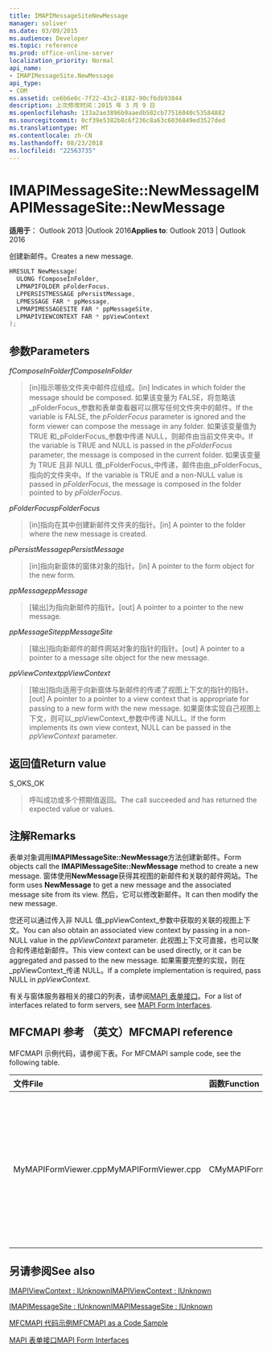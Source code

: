 ```yaml
---
title: IMAPIMessageSiteNewMessage
manager: soliver
ms.date: 03/09/2015
ms.audience: Developer
ms.topic: reference
ms.prod: office-online-server
localization_priority: Normal
api_name:
- IMAPIMessageSite.NewMessage
api_type:
- COM
ms.assetid: ce6b6e6c-7f22-43c2-8182-90cf6db93844
description: 上次修改时间：2015 年 3 月 9 日
ms.openlocfilehash: 133a2ae3896b9aaedb502cb77516040c53584882
ms.sourcegitcommit: 0cf39e5382b8c6f236c8a63c6036849ed3527ded
ms.translationtype: MT
ms.contentlocale: zh-CN
ms.lasthandoff: 08/23/2018
ms.locfileid: "22563735"
---
```

# <a name="imapimessagesitenewmessage"></a><span data-ttu-id="bc361-103">IMAPIMessageSite::NewMessage</span><span class="sxs-lookup"><span data-stu-id="bc361-103">IMAPIMessageSite::NewMessage</span></span>

  
  
<span data-ttu-id="bc361-104">**适用于**： Outlook 2013 |Outlook 2016</span><span class="sxs-lookup"><span data-stu-id="bc361-104">**Applies to**: Outlook 2013 | Outlook 2016</span></span> 
  
<span data-ttu-id="bc361-105">创建新邮件。</span><span class="sxs-lookup"><span data-stu-id="bc361-105">Creates a new message.</span></span>
  
```cpp
HRESULT NewMessage(
  ULONG fComposeInFolder,
  LPMAPIFOLDER pFolderFocus,
  LPPERSISTMESSAGE pPersistMessage,
  LPMESSAGE FAR * ppMessage,
  LPMAPIMESSAGESITE FAR * ppMessageSite,
  LPMAPIVIEWCONTEXT FAR * ppViewContext
);
```

## <a name="parameters"></a><span data-ttu-id="bc361-106">参数</span><span class="sxs-lookup"><span data-stu-id="bc361-106">Parameters</span></span>

 <span data-ttu-id="bc361-107">_fComposeInFolder_</span><span class="sxs-lookup"><span data-stu-id="bc361-107">_fComposeInFolder_</span></span>
  
> <span data-ttu-id="bc361-108">[in]指示哪些文件夹中邮件应组成。</span><span class="sxs-lookup"><span data-stu-id="bc361-108">[in] Indicates in which folder the message should be composed.</span></span> <span data-ttu-id="bc361-109">如果该变量为 FALSE，将忽略该_pFolderFocus_参数和表单查看器可以撰写任何文件夹中的邮件。</span><span class="sxs-lookup"><span data-stu-id="bc361-109">If the variable is FALSE, the  _pFolderFocus_ parameter is ignored and the form viewer can compose the message in any folder.</span></span> <span data-ttu-id="bc361-110">如果该变量值为 TRUE 和_pFolderFocus_参数中传递 NULL，则邮件由当前文件夹中。</span><span class="sxs-lookup"><span data-stu-id="bc361-110">If the variable is TRUE and NULL is passed in the  _pFolderFocus_ parameter, the message is composed in the current folder.</span></span> <span data-ttu-id="bc361-111">如果该变量为 TRUE 且非 NULL 值_pFolderFocus_中传递，邮件由由_pFolderFocus_指向的文件夹中。</span><span class="sxs-lookup"><span data-stu-id="bc361-111">If the variable is TRUE and a non-NULL value is passed in  _pFolderFocus_, the message is composed in the folder pointed to by  _pFolderFocus_.</span></span>
    
 <span data-ttu-id="bc361-112">_pFolderFocus_</span><span class="sxs-lookup"><span data-stu-id="bc361-112">_pFolderFocus_</span></span>
  
> <span data-ttu-id="bc361-113">[in]指向在其中创建新邮件文件夹的指针。</span><span class="sxs-lookup"><span data-stu-id="bc361-113">[in] A pointer to the folder where the new message is created.</span></span>
    
 <span data-ttu-id="bc361-114">_pPersistMessage_</span><span class="sxs-lookup"><span data-stu-id="bc361-114">_pPersistMessage_</span></span>
  
> <span data-ttu-id="bc361-115">[in]指向新窗体的窗体对象的指针。</span><span class="sxs-lookup"><span data-stu-id="bc361-115">[in] A pointer to the form object for the new form.</span></span>
    
 <span data-ttu-id="bc361-116">_ppMessage_</span><span class="sxs-lookup"><span data-stu-id="bc361-116">_ppMessage_</span></span>
  
> <span data-ttu-id="bc361-117">[输出]为指向新邮件的指针。</span><span class="sxs-lookup"><span data-stu-id="bc361-117">[out] A pointer to a pointer to the new message.</span></span>
    
 <span data-ttu-id="bc361-118">_ppMessageSite_</span><span class="sxs-lookup"><span data-stu-id="bc361-118">_ppMessageSite_</span></span>
  
> <span data-ttu-id="bc361-119">[输出]指向新邮件的邮件网站对象的指针的指针。</span><span class="sxs-lookup"><span data-stu-id="bc361-119">[out] A pointer to a pointer to a message site object for the new message.</span></span>
    
 <span data-ttu-id="bc361-120">_ppViewContext_</span><span class="sxs-lookup"><span data-stu-id="bc361-120">_ppViewContext_</span></span>
  
> <span data-ttu-id="bc361-121">[输出]指向适用于向新窗体与新邮件的传递了视图上下文的指针的指针。</span><span class="sxs-lookup"><span data-stu-id="bc361-121">[out] A pointer to a pointer to a view context that is appropriate for passing to a new form with the new message.</span></span> <span data-ttu-id="bc361-122">如果窗体实现自己视图上下文，则可以_ppViewContext_参数中传递 NULL。</span><span class="sxs-lookup"><span data-stu-id="bc361-122">If the form implements its own view context, NULL can be passed in the  _ppViewContext_ parameter.</span></span> 
    
## <a name="return-value"></a><span data-ttu-id="bc361-123">返回值</span><span class="sxs-lookup"><span data-stu-id="bc361-123">Return value</span></span>

<span data-ttu-id="bc361-124">S_OK</span><span class="sxs-lookup"><span data-stu-id="bc361-124">S_OK</span></span> 
  
> <span data-ttu-id="bc361-125">呼叫成功或多个预期值返回。</span><span class="sxs-lookup"><span data-stu-id="bc361-125">The call succeeded and has returned the expected value or values.</span></span>
    
## <a name="remarks"></a><span data-ttu-id="bc361-126">注解</span><span class="sxs-lookup"><span data-stu-id="bc361-126">Remarks</span></span>

<span data-ttu-id="bc361-127">表单对象调用**IMAPIMessageSite::NewMessage**方法创建新邮件。</span><span class="sxs-lookup"><span data-stu-id="bc361-127">Form objects call the **IMAPIMessageSite::NewMessage** method to create a new message.</span></span> <span data-ttu-id="bc361-128">窗体使用**NewMessage**获得其视图的新邮件和关联的邮件网站。</span><span class="sxs-lookup"><span data-stu-id="bc361-128">The form uses **NewMessage** to get a new message and the associated message site from its view.</span></span> <span data-ttu-id="bc361-129">然后，它可以修改新邮件。</span><span class="sxs-lookup"><span data-stu-id="bc361-129">It can then modify the new message.</span></span> 
  
<span data-ttu-id="bc361-130">您还可以通过传入非 NULL 值_ppViewContext_参数中获取的关联的视图上下文。</span><span class="sxs-lookup"><span data-stu-id="bc361-130">You can also obtain an associated view context by passing in a non-NULL value in the  _ppViewContext_ parameter.</span></span> <span data-ttu-id="bc361-131">此视图上下文可直接，也可以聚合和传递给新邮件。</span><span class="sxs-lookup"><span data-stu-id="bc361-131">This view context can be used directly, or it can be aggregated and passed to the new message.</span></span> <span data-ttu-id="bc361-132">如果需要完整的实现，则在_ppViewContext_传递 NULL。</span><span class="sxs-lookup"><span data-stu-id="bc361-132">If a complete implementation is required, pass NULL in  _ppViewContext_.</span></span>
  
<span data-ttu-id="bc361-133">有关与窗体服务器相关的接口的列表，请参阅[MAPI 表单接口](mapi-form-interfaces.md)。</span><span class="sxs-lookup"><span data-stu-id="bc361-133">For a list of interfaces related to form servers, see [MAPI Form Interfaces](mapi-form-interfaces.md).</span></span>
  
## <a name="mfcmapi-reference"></a><span data-ttu-id="bc361-134">MFCMAPI 参考 （英文）</span><span class="sxs-lookup"><span data-stu-id="bc361-134">MFCMAPI reference</span></span>

<span data-ttu-id="bc361-135">MFCMAPI 示例代码，请参阅下表。</span><span class="sxs-lookup"><span data-stu-id="bc361-135">For MFCMAPI sample code, see the following table.</span></span>
  
|<span data-ttu-id="bc361-136">**文件**</span><span class="sxs-lookup"><span data-stu-id="bc361-136">**File**</span></span>|<span data-ttu-id="bc361-137">**函数**</span><span class="sxs-lookup"><span data-stu-id="bc361-137">**Function**</span></span>|<span data-ttu-id="bc361-138">**Comment**</span><span class="sxs-lookup"><span data-stu-id="bc361-138">**Comment**</span></span>|
|:-----|:-----|:-----|
|<span data-ttu-id="bc361-139">MyMAPIFormViewer.cpp</span><span class="sxs-lookup"><span data-stu-id="bc361-139">MyMAPIFormViewer.cpp</span></span>  <br/> |<span data-ttu-id="bc361-140">CMyMAPIFormViewer::NewMessage</span><span class="sxs-lookup"><span data-stu-id="bc361-140">CMyMAPIFormViewer::NewMessage</span></span>  <br/> |<span data-ttu-id="bc361-141">MFCMAPI 使用**IMAPIMessageSite::NewMessage**方法创建一个新的邮件、 实例化新的表单查看器中，并调用**SetPersist**对表单查看器中设置邮件。</span><span class="sxs-lookup"><span data-stu-id="bc361-141">MFCMAPI uses the **IMAPIMessageSite::NewMessage** method to create a new message, instantiate a new form viewer, and call **SetPersist** to set the message on the form viewer.</span></span> <span data-ttu-id="bc361-142">最后，该消息网站返回表单查看器。</span><span class="sxs-lookup"><span data-stu-id="bc361-142">Finally, it returns the form viewer as the message site.</span></span>  <br/> |
   
## <a name="see-also"></a><span data-ttu-id="bc361-143">另请参阅</span><span class="sxs-lookup"><span data-stu-id="bc361-143">See also</span></span>



[<span data-ttu-id="bc361-144">IMAPIViewContext : IUnknown</span><span class="sxs-lookup"><span data-stu-id="bc361-144">IMAPIViewContext : IUnknown</span></span>](imapiviewcontextiunknown.md)
  
[<span data-ttu-id="bc361-145">IMAPIMessageSite : IUnknown</span><span class="sxs-lookup"><span data-stu-id="bc361-145">IMAPIMessageSite : IUnknown</span></span>](imapimessagesiteiunknown.md)


[<span data-ttu-id="bc361-146">MFCMAPI 代码示例</span><span class="sxs-lookup"><span data-stu-id="bc361-146">MFCMAPI as a Code Sample</span></span>](mfcmapi-as-a-code-sample.md)
  
[<span data-ttu-id="bc361-147">MAPI 表单接口</span><span class="sxs-lookup"><span data-stu-id="bc361-147">MAPI Form Interfaces</span></span>](mapi-form-interfaces.md)

